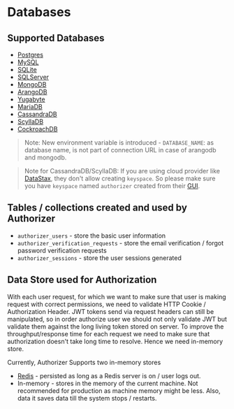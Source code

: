 # Databases

## Supported Databases

- [Postgres](https://www.postgresql.org/)
- [MySQL](https://www.mysql.com/)
- [SQLite](https://www.sqlite.org/index.html)
- [SQLServer](https://www.microsoft.com/en-us/sql-server/)
- [MongoDB](https://www.mongodb.com)
- [ArangoDB](https://www.arangodb.com/)
- [Yugabyte](https://www.yugabyte.com/)
- [MariaDB](https://mariadb.org/)
- [CassandraDB](https://cassandra.apache.org/)
- [ScyllaDB](https://www.scylladb.com/)
- [CockroachDB](https://www.cockroachlabs.com)

> Note: New environment variable is introduced - `DATABASE_NAME`: as database name, is not part of connection URL in case of arangodb and mongodb.

> Note for CassandraDB/ScyllaDB: If you are using cloud provider like [DataStax](https://www.datastax.com/products/datastax-astra), they don't allow creating `keyspace`. So please make sure you have `keyspace` named `authorizer` created from their [GUI](https://docs.datastax.com/en/astra/docs/datastax-astra-faq.html#_i_am_trying_to_create_a_keyspace_in_the_cql_shell_and_i_am_running_into_an_error_how_do_i_fix_this).

## Tables / collections created and used by Authorizer

- `authorizer_users` - store the basic user information
- `authorizer_verification_requests` - store the email verification / forgot password verification requests
- `authorizer_sessions` - store the user sessions generated

## Data Store used for Authorization

With each user request, for which we want to make sure that user is making request with correct permissions, we need to validate HTTP Cookie / Authorization Header. JWT tokens send via request headers can still be manipulated, so in order authorize user we should not only validate JWT but validate them against the long living token stored on server. To improve the throughput/response time for each request we need to make sure that authorization doesn't take long time to resolve. Hence we need in-memory store.

Currently, Authorizer Supports two in-memory stores

- [Redis](https://redis.io/) - persisted as long as a Redis server is on / user logs out.
- In-memory - stores in the memory of the current machine. Not recommended for production as machine memory might be less. Also, data it saves data till the system stops / restarts.
